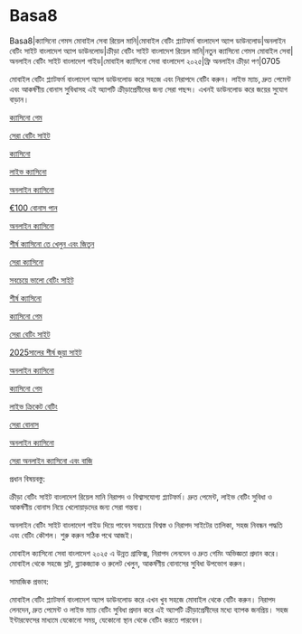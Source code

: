 # Basa8
Basa8|ক্যাসিনো গেমস মোবাইল সেবা রিয়েল মানি|মোবাইল বেটিং প্ল্যাটফর্ম বাংলাদেশ অ্যাপ ডাউনলোড|অনলাইন বেটিং সাইট বাংলাদেশ অ্যাপ ডাউনলোড|ক্রীড়া বেটিং সাইট বাংলাদেশ রিয়েল মানি|নতুন ক্যাসিনো গেমস মোবাইল সেবা|অনলাইন বেটিং সাইট বাংলাদেশ গাইড|মোবাইল ক্যাসিনো সেবা বাংলাদেশ ২০২৫|ফ্রি অনলাইন ক্রীড়া পণ|0705

মোবাইল বেটিং প্ল্যাটফর্ম বাংলাদেশ অ্যাপ ডাউনলোড করে সহজে এবং নিরাপদে বেটিং করুন। লাইভ ম্যাচ, দ্রুত পেমেন্ট এবং আকর্ষণীয় বোনাস সুবিধাসহ এই অ্যাপটি ক্রীড়াপ্রেমীদের জন্য সেরা পছন্দ। এখনই ডাউনলোড করে জয়ের সুযোগ বাড়ান।

<a href="https://basa8pc.com/">ক্যাসিনো গেম</a>

<a href="https://basa8pc.net/">সেরা বেটিং সাইট</a>

<a href="https://basa8live.com/">ক্যাসিনো</a>

<a href="https://basa8live.net/">লাইভ ক্যাসিনো</a>

<a href="https://basa8now.net/">অনলাইন ক্যাসিনো </a>

<a href="https://basa8pro.com/">€100 বোনাস পান</a>

<a href="https://basa8vip.net/">অনলাইন ক্যাসিনো</a>

<a href="https://basa8us.net/">শীর্ষ ক্যাসিনো তে খেলুন এবং জিতুন</a>

<a href="https://basa8vip.com/">সেরা ক্যাসিনো</a>

<a href="https://basa8us.com/">সবচেয়ে ভালো বেটিং সাইট</a>

<a href="https://basa8wap.net/">শীর্ষ ক্যাসিনো</a>

<a href="https://basa8pc.com/">ক্যাসিনো গেম</a>

<a href="https://basa8pc.net/">সেরা বেটিং সাইট</a>

<a href="https://basa8now.com/">2025সালের শীর্ষ জুয়া সাইট</a>

<a href="https://basa8now.net/">অনলাইন ক্যাসিনো </a>

<a href="https://basa8pc.com/">ক্যাসিনো গেম</a>

<a href="https://basa8uk.com/">লাইভ ক্রিকেট বেটিং</a>

<a href="https://basa8uk.net/">সেরা বোনাস</a>

<a href="https://basa8hub.com/">অনলাইন ক্যাসিনো</a>

<a href="https://basa8hub.net/">সেরা অনলাইন ক্যাসিনো এবং বাজি</a>

প্রধান বিষয়বস্তু:

ক্রীড়া বেটিং সাইট বাংলাদেশ রিয়েল মানি নিরাপদ ও বিশ্বাসযোগ্য প্ল্যাটফর্ম। দ্রুত পেমেন্ট, লাইভ বেটিং সুবিধা ও আকর্ষণীয় বোনাস নিয়ে খেলোয়াড়দের জন্য সেরা গন্তব্য।

অনলাইন বেটিং সাইট বাংলাদেশ গাইড দিয়ে পাবেন সবচেয়ে বিশ্বস্ত ও নিরাপদ সাইটের তালিকা, সহজ নিবন্ধন পদ্ধতি এবং বেটিং কৌশল। শুরু করুন সঠিক পথে আজই।

মোবাইল ক্যাসিনো সেবা বাংলাদেশ ২০২৫ এ উন্নত গ্রাফিক্স, নিরাপদ লেনদেন ও দ্রুত গেমিং অভিজ্ঞতা প্রদান করে। মোবাইল থেকে সহজে স্লট, ব্ল্যাকজ্যাক ও রুলেট খেলুন, আকর্ষণীয় বোনাসের সুবিধা উপভোগ করুন।

সামাজিক প্রভাব:

মোবাইল বেটিং প্ল্যাটফর্ম বাংলাদেশ অ্যাপ ডাউনলোড করে এখন খুব সহজে মোবাইল থেকে বেটিং করুন। নিরাপদ লেনদেন, দ্রুত পেমেন্ট ও লাইভ ম্যাচ বেটিং সুবিধা প্রদান করে এই অ্যাপটি ক্রীড়াপ্রেমীদের মধ্যে ব্যাপক জনপ্রিয়। সহজ ইন্টারফেসের মাধ্যমে যেকোনো সময়, যেকোনো স্থান থেকে বেটিং করতে পারবেন।
